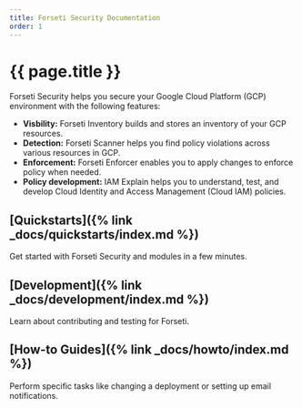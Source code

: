 ```yaml
---
title: Forseti Security Documentation
order: 1
---
```

# {{ page.title }}

Forseti Security helps you secure your Google Cloud Platform (GCP) environment
with the following features:

  - **Visbility:** Forseti Inventory builds and stores an inventory of your
  GCP resources.
  - **Detection:** Forseti Scanner helps you find policy violations across
  various resources in GCP.
  - **Enforcement:** Forseti Enforcer enables you to apply changes to enforce
  policy when needed.
  - **Policy development:** IAM Explain helps you to understand, test, and
  develop Cloud Identity and Access Management (Cloud IAM) policies.

## [Quickstarts]({% link _docs/quickstarts/index.md %})

Get started with Forseti Security and modules in a few minutes.

## [Development]({% link _docs/development/index.md %})

Learn about contributing and testing for Forseti.

## [How-to Guides]({% link _docs/howto/index.md %})

Perform specific tasks like changing a deployment or setting up email
notifications.
